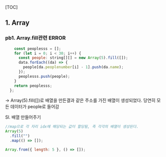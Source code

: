 [TOC]

## 1. Array

### pb1. Array.fill관련 ERROR

```js const gett = () => {
    const peoplesss = [];
    for (let i = 0; i < 30; i++) {
      const people: string[][] = new Array(5).fill([]);
      data.forEach((da) => {
        people[da.peoplenumber[i] - 1].push(da.name);
      });
      peoplesss.push(people);
    }
    return peoplesss;
  };
```

-> Array(5).fill([])로 배열을 만든결과 같은 주소를 가진 배열이 생성되었다.
당연히 모든 데이터가 people로 들어감

Sl. 배열 만들어주기

```js
//map으로 각 자리 idx에 해당되는 값이 할당됨, 즉 각각의 배열이 생성된다.
Array(5)
  .fill("")
  .map(() => []);

Array.from({ length: 5 }, () => []);
```
